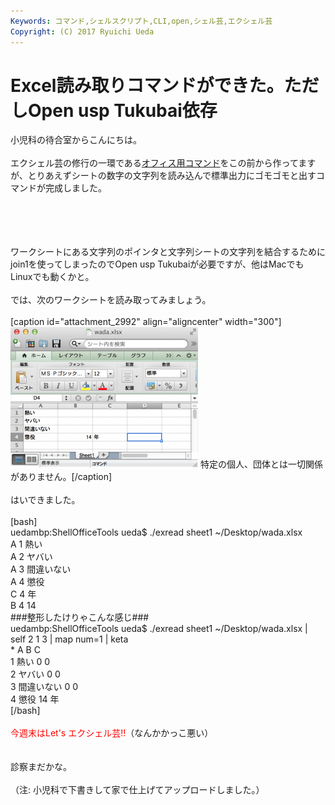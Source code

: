 ```yaml
---
Keywords: コマンド,シェルスクリプト,CLI,open,シェル芸,エクシェル芸
Copyright: (C) 2017 Ryuichi Ueda
---
```


# Excel読み取りコマンドができた。ただしOpen usp Tukubai依存
小児科の待合室からこんにちは。<br />
<br />
エクシェル芸の修行の一環である<a href="https://github.com/usp-engineers-community/Open-usp-Tukubai">オフィス用コマンド</a>をこの前から作ってますが、とりあえずシートの数字の文字列を読み込んで標準出力にゴモゴモと出すコマンドが完成しました。<br />
<br />
<!--more--><br />
<br />
<br />
ワークシートにある文字列のポインタと文字列シートの文字列を結合するためにjoin1を使ってしまったのでOpen usp Tukubaiが必要ですが、他はMacでもLinuxでも動くかと。<br />
<br />
では、次のワークシートを読み取ってみましょう。<br />
<br />
[caption id="attachment_2992" align="aligncenter" width="300"]<a href="スクリーンショット-2014-04-25-17.59.24.png"><img src="スクリーンショット-2014-04-25-17.59.24-300x225.png" alt="特定の個人、団体とは一切関係がありません。" width="300" height="225" class="size-medium wp-image-2992" /></a> 特定の個人、団体とは一切関係がありません。[/caption]<br />
<br />
はいできました。<br />
<br />
[bash]<br />
uedambp:ShellOfficeTools ueda$ ./exread sheet1 ~/Desktop/wada.xlsx <br />
A 1 熱い<br />
A 2 ヤバい<br />
A 3 間違いない<br />
A 4 懲役<br />
C 4 年<br />
B 4 14<br />
###整形したけりゃこんな感じ###<br />
uedambp:ShellOfficeTools ueda$ ./exread sheet1 ~/Desktop/wada.xlsx |<br />
 self 2 1 3 | map num=1 | keta<br />
* A B C<br />
1 熱い 0 0<br />
2 ヤバい 0 0<br />
3 間違いない 0 0<br />
4 懲役 14 年<br />
[/bash]<br />
<br />
<span style="color:red">今週末はLet's エクシェル芸!!</span>（なんかかっこ悪い）<br />
<br />
<br />
診察まだかな。<br />
<br />
（注: 小児科で下書きして家で仕上げてアップロードしました。）
